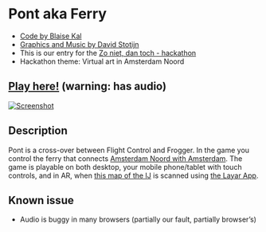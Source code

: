 # Pont aka Ferry

 * [Code by Blaise Kal](https://github.com/blaise-io)
 * [Graphics and Music by David Stotijn](https://github.com/dstotijn)
 * This is our entry for the [Zo niet, dan toch - hackathon](http://zonietdanto.ch/)  
 * Hackathon theme: Virtual art in Amsterdam Noord

## [Play here!](http://blaise-io.github.io/pont/?map) (warning: has audio)


[![Screenshot](http://i.imgur.com/KABfJh8.png)](http://blaise-io.github.io/pont/?map)

## Description

Pont is a cross-over between Flight Control and Frogger. 
In the game you control the ferry that connects [Amsterdam Noord with Amsterdam](http://goo.gl/maps/01P5p).
The game is playable on both desktop, your mobile phone/tablet with touch controls, and in AR, when 
[this map of the IJ](http://images.layar.com/panels/referenceimage/img37ee2091-c0cd-4e94-a96f-0d2351c12e75.jpeg) 
is scanned using [the Layar App](http://get.layar.com/).

## Known issue

 * Audio is buggy in many browsers (partially our fault, partially browser’s)
